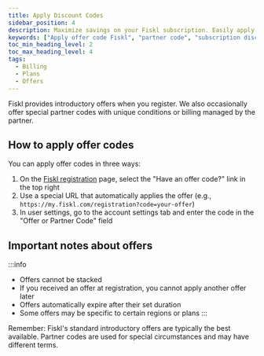 ```yaml
---
title: Apply Discount Codes
sidebar_position: 4
description: Maximize savings on your Fiskl subscription. Easily apply discount offers or partner codes while managing finances efficiently.
keywords: ["Apply offer code Fiskl", "partner code", "subscription discount", "manage subscription", "savings"]
toc_min_heading_level: 2
toc_max_heading_level: 4
tags:
  - Billing
  - Plans
  - Offers
---
```


Fiskl provides introductory offers when you register. We also occasionally offer special partner codes with unique conditions or billing managed by the partner.

## How to apply offer codes

You can apply offer codes in three ways:

1. On the [Fiskl registration](https://my.fiskl.com/registration) page, select the "Have an offer code?" link in the top right
2. Use a special URL that automatically applies the offer (e.g., `https://my.fiskl.com/registration?code=your-offer`)
3. In user settings, go to the account settings tab and enter the code in the "Offer or Partner Code" field

## Important notes about offers

:::info
- Offers cannot be stacked
- If you received an offer at registration, you cannot apply another offer later
- Offers automatically expire after their set duration
- Some offers may be specific to certain regions or plans
:::

Remember: Fiskl's standard introductory offers are typically the best available. Partner codes are used for special circumstances and may have different terms.
